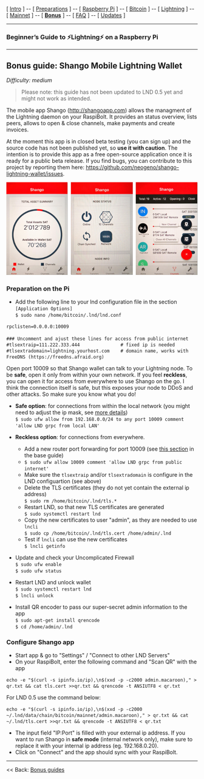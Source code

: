 [ [Intro](README.md) ] -- [ [Preparations](raspibolt_10_preparations.md) ] -- [ [Raspberry Pi](raspibolt_20_pi.md) ] -- [ [Bitcoin](raspibolt_30_bitcoin.md) ] -- [ [Lightning](raspibolt_40_lnd.md) ] -- [ [Mainnet](raspibolt_50_mainnet.md) ] -- [ [**Bonus**](raspibolt_60_bonus.md) ] -- [ [FAQ](raspibolt_faq.md) ] -- [ [Updates](raspibolt_updates.md) ]

------

### Beginner’s Guide to ️⚡Lightning️⚡ on a Raspberry Pi

------

## Bonus guide: Shango Mobile Lightning Wallet
*Difficulty: medium*

> Please note: this guide has not been updated to LND 0.5 yet and might not work as intended.

The mobile app Shango (http://shangoapp.com) allows the managment of the Lightning daemon on your RaspiBolt. It provides 
an status overview, lists peers, allows to open & close channels, make payments and create invoices.

At the moment this app is in closed beta testing (you can sign up) and the source code has not been published yet, so **use it with caution**. The intention is to provide this app as a free open-source application once it is ready for a public beta release. If you find bugs, you can contribute to this project by reporting them here: https://github.com/neogeno/shango-lightning-wallet/issues.

![Shango app overview](images/60_shango.png)

### Preparation on the Pi

* Add the following line to your lnd configuration file in the section `[Application Options]`  
  `$ sudo nano /home/bitcoin/.lnd/lnd.conf`
  
```
rpclisten=0.0.0.0:10009

### Uncomment and ajust these lines for access from public internet
#tlsextraip=111.222.333.444               # fixed ip is needed
#tlsextradomain=lightning.yourhost.com    # domain name, works with FreeDNS (https://freedns.afraid.org)
```

Open port 10009 so that Shango wallet can talk to your Lightning node. To be **safe**, open it only from within your own network. If you feel **reckless**, you can open it for access from everywhere to use Shango on the go. I think the connection itself is safe, but this exposes your node to DDoS and other attacks. So make sure you know what you do!  

* **Safe option**: for connections from within the local network (you might need to adjust the ip mask, see [more details](https://github.com/Stadicus/guides/blob/master/raspibolt/raspibolt_20_pi.md#hardening-your-pi))  
  `$ sudo ufw allow from 192.168.0.0/24 to any port 10009 comment 'allow LND grpc from local LAN'`  

* **Reckless option**: for connections from everywhere. 
  * Add a new router port forwarding for port 10009 (see [this section](https://github.com/Stadicus/guides/blob/master/raspibolt/raspibolt_20_pi.md#port-forwarding) in the base guide)   
  * `$ sudo ufw allow 10009 comment 'allow LND grpc from public internet'`  
  * Make sure the `tlsextraip` and/or `tlsextradomain` is configure in the LND configuartion (see above)  
  * Delete the TLS certificates (they do not yet contain the external ip address)  
    `$ sudo rm /home/bitcoin/.lnd/tls.*`
  * Restart LND, so that new TLS certificates are generated  
    `$ sudo systemctl restart lnd`  
  * Copy the new certificates to user "admin", as they are needed to use `lncli`  
    `$ sudo cp /home/bitcoin/.lnd/tls.cert /home/admin/.lnd`  
  * Test if `lncli` can use the new certificates  
    `$ lncli getinfo`

* Update and check your Uncomplicated Firewall  
  `$ sudo ufw enable`  
  `$ sudo ufw status`

* Restart LND and unlock wallet  
  `$ sudo systemctl restart lnd`  
  `$ lncli unlock` 

* Install QR encoder to pass our super-secret admin information to the app  
  `$ sudo apt-get install qrencode`  
  `$ cd /home/admin/.lnd`  

### Configure Shango app

* Start app & go to "Settings" / "Connect to other LND Servers"  
* On your RaspiBolt, enter the following command and "Scan QR" with the app
```
echo -e "$(curl -s ipinfo.io/ip),\n$(xxd -p -c2000 admin.macaroon)," > qr.txt && cat tls.cert >>qr.txt && qrencode -t ANSIUTF8 < qr.txt
```
For LND 0.5 use the command below:
```
echo -e "$(curl -s ipinfo.io/ip),\n$(xxd -p -c2000 ~/.lnd/data/chain/bitcoin/mainnet/admin.macaroon)," > qr.txt && cat ~/.lnd/tls.cert >>qr.txt && qrencode -t ANSIUTF8 < qr.txt
```
* The input field "IP:Port" is filled with your external ip address. If you want to run Shango in **safe mode** (internal network only), make sure to replace it with your internal ip address (eg. 192.168.0.20).  
* Click on "Connect" and the app should sync with your RaspiBolt.

------

<< Back: [Bonus guides](raspibolt_60_bonus.md) 
